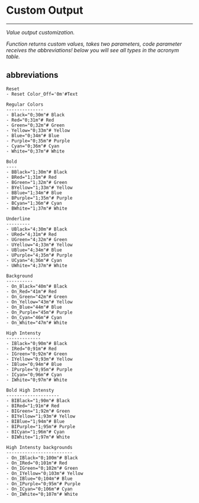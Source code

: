 # Custom Output
---------------

_Value output customization._

_Function returns custom values, takes two parameters, code parameter receives the abbreviations! below you will see all types in the acronym table._

## abbreviations
    Reset
    - Reset Color_Off='0m'#Text 
   
    Regular Colors
    -------------- 
    - Black="0;30m"# Black
    - Red="0;31m"# Red
    - Green="0;32m"# Green
    - Yellow="0;33m"# Yellow
    - Blue="0;34m"# Blue
    - Purple="0;35m"# Purple
    - Cyan="0;36m"# Cyan
    - White="0;37m"# White

    Bold
    ----
    - BBlack="1;30m"# Black
    - BRed="1;31m"# Red
    - BGreen="1;32m"# Green
    - BYellow="1;33m"# Yellow
    - BBlue="1;34m"# Blue
    - BPurple="1;35m"# Purple
    - BCyan="1;36m"# Cyan
    - BWhite="1;37m"# White

    Underline
    ---------
    - UBlack="4;30m"# Black
    - URed="4;31m"# Red
    - UGreen="4;32m"# Green
    - UYellow="4;33m"# Yellow
    - UBlue="4;34m"# Blue
    - UPurple="4;35m"# Purple
    - UCyan="4;36m"# Cyan
    - UWhite="4;37m"# White

    Background
    ----------
    - On_Black="40m"# Black
    - On_Red="41m"# Red
    - On_Green="42m"# Green
    - On_Yellow="43m"# Yellow
    - On_Blue="44m"# Blue
    - On_Purple="45m"# Purple
    - On_Cyan="46m"# Cyan
    - On_White="47m"# White

    High Intensty
    -------------
    - IBlack="0;90m"# Black
    - IRed="0;91m"# Red
    - IGreen="0;92m"# Green
    - IYellow="0;93m"# Yellow
    - IBlue="0;94m"# Blue
    - IPurple="0;95m"# Purple
    - ICyan="0;96m"# Cyan
    - IWhite="0;97m"# White

    Bold High Intensty
    --------------------
    - BIBlack="1;90m"# Black
    - BIRed="1;91m"# Red
    - BIGreen="1;92m"# Green
    - BIYellow="1;93m"# Yellow
    - BIBlue="1;94m"# Blue
    - BIPurple="1;95m"# Purple
    - BICyan="1;96m"# Cyan
    - BIWhite="1;97m"# White

    High Intensty backgrounds
    -------------------------
    - On_IBlack="0;100m"# Black
    - On_IRed="0;101m"# Red
    - On_IGreen="0;102m"# Green
    - On_IYellow="0;103m"# Yellow
    - On_IBlue="0;104m"# Blue
    - On_IPurple="0;95m"# Purple
    - On_ICyan="0;106m"# Cyan
    - On_IWhite="0;107m"# White